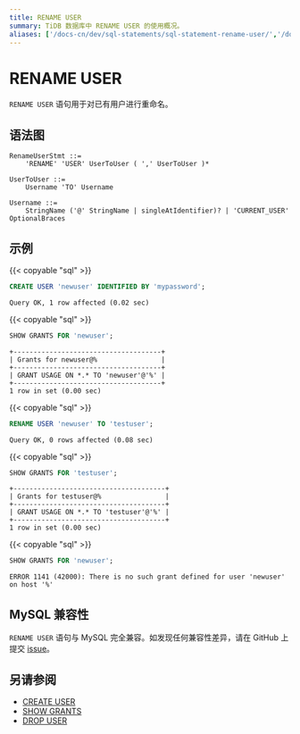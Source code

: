 ```yaml
---
title: RENAME USER
summary: TiDB 数据库中 RENAME USER 的使用概况。
aliases: ['/docs-cn/dev/sql-statements/sql-statement-rename-user/','/docs-cn/dev/reference/sql/statements/rename-user/']
---
```


# RENAME USER

`RENAME USER` 语句用于对已有用户进行重命名。

## 语法图

```ebnf+diagram
RenameUserStmt ::=
    'RENAME' 'USER' UserToUser ( ',' UserToUser )*

UserToUser ::=
    Username 'TO' Username

Username ::=
    StringName ('@' StringName | singleAtIdentifier)? | 'CURRENT_USER' OptionalBraces
```

## 示例

{{< copyable "sql" >}}

```sql
CREATE USER 'newuser' IDENTIFIED BY 'mypassword';
```

```
Query OK, 1 row affected (0.02 sec)
```

{{< copyable "sql" >}}

```sql
SHOW GRANTS FOR 'newuser';
```

```
+-------------------------------------+
| Grants for newuser@%                |
+-------------------------------------+
| GRANT USAGE ON *.* TO 'newuser'@'%' |
+-------------------------------------+
1 row in set (0.00 sec)
```

{{< copyable "sql" >}}

```sql
RENAME USER 'newuser' TO 'testuser';
```

```
Query OK, 0 rows affected (0.08 sec)
```

{{< copyable "sql" >}}

```sql
SHOW GRANTS FOR 'testuser';
```

```
+--------------------------------------+
| Grants for testuser@%                |
+--------------------------------------+
| GRANT USAGE ON *.* TO 'testuser'@'%' |
+--------------------------------------+
1 row in set (0.00 sec)
```

{{< copyable "sql" >}}

```sql
SHOW GRANTS FOR 'newuser';
```

```
ERROR 1141 (42000): There is no such grant defined for user 'newuser' on host '%'
```

## MySQL 兼容性

`RENAME USER` 语句与 MySQL 完全兼容。如发现任何兼容性差异，请在 GitHub 上提交 [issue](https://github.com/pingcap/tidb/issues/new/choose)。

## 另请参阅

* [CREATE USER](/sql-statements/sql-statement-create-user.md)
* [SHOW GRANTS](/sql-statements/sql-statement-show-grants.md)
* [DROP USER](/sql-statements/sql-statement-drop-user.md)
